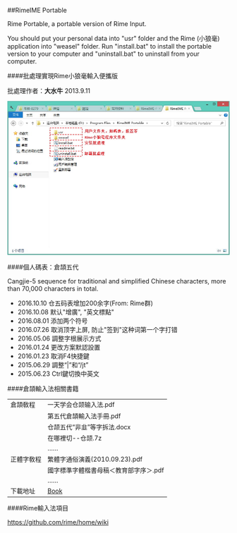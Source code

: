 ##RimeIME Portable

Rime Portable, a portable version of Rime Input.

You should put your personal data into "usr" folder and the Rime (小狼毫) application into "weasel" folder. Run "install.bat" to install the portable version to your computer and "uninstall.bat" to uninstall from your computer.

####批處理實現Rime小狼毫輸入便攜版

批處理作者：**大水牛** 2013.9.11

<img width="650" src="img/folder-structure.jpg">

####個人碼表：倉頡五代

Cangjie-5 sequence for traditional and simplified Chinese characters, more than 70,000 characters in total.
- 2016.10.10 仓五码表增加200余字(From: Rime群)
- 2016.10.08 默认"增廣", "英文標點"
- 2016.08.01 添加两个符号
- 2016.07.26 取消顶字上屏, 防止"签到"这种词第一个字打错
- 2016.05.06 調整字根展示方式
- 2016.01.24  更改方案默認設置
- 2016.01.23  取消F4快捷鍵
- 2015.06.29  調整“|”和“/jt”
- 2015.06.23  Ctrl鍵切換中英文

####倉頡輸入法相關書籍

| | |
| :--- | :--- |
| 倉頡敎程 | 一天学会仓颉输入法.pdf |
| | 第五代倉頡輸入法手冊.pdf |
| | 仓颉五代“非韭”等字拆法.docx |
| | 在哪裡切--仓颉.7z |
| | …… |
| 正體字敎程 | 繁體字通俗演義(2010.09.23).pdf |
| | 國字標準字體楷書母稿＜教育部字序＞.pdf |
| | …… |
| 下載地址 | [Book](book/) |

####Rime輸入法項目

https://github.com/rime/home/wiki